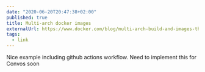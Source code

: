 ```yaml
---
date: "2020-06-20T20:47:38+02:00"
published: true
title: Multi-arch docker images
externalUrl: https://www.docker.com/blog/multi-arch-build-and-images-the-simple-way/
tags:
  - link
---
```

Nice example including github actions workflow. Need to implement this for Convos soon

